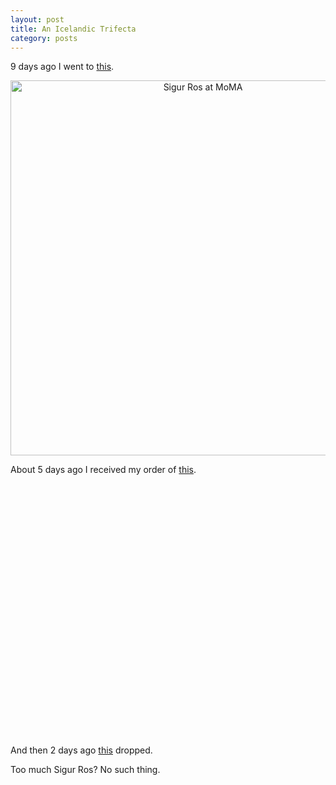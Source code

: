 ```yaml
---
layout: post
title: An Icelandic Trifecta
category: posts
---
```


9 days ago I went to <a href="http://www.moma.org/calendar/poprally/23_sigurros.php">this</a>.

<div align="center">
<a href="http://flickr.com/photos/lyndsey_matthews/sets/72157605689609610/" title="Sigur Ros at MoMA"><img class="center" width="600" src="http://farm4.static.flickr.com/3070/2591179375_23d1c30959_d.jpg" alt="Sigur Ros at MoMA" /></a>
</div>

About 5 days ago I received my order of <a href="http://www.amazon.com/Heima-Dean-DeBlois/dp/B000W1USNQ/">this</a>.

<div align="center">
<object class="center" width="600"><param class="center" name="movie" value="http://www.youtube.com/v/RZYIfUdIyfs&hl=en"></param><embed class="center" src="http://www.youtube.com/v/RZYIfUdIyfs&hl=en" type="application/x-shockwave-flash" width="600" height="404"></embed></object>
</div>

And then 2 days ago <a href="http://amiestreet.com/sigurros">this</a> dropped.

Too much Sigur Ros?  No such thing.